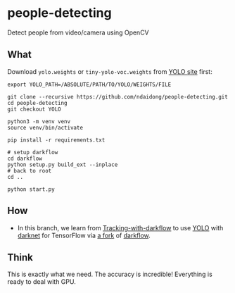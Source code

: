 # people-detecting
Detect people from video/camera using OpenCV


## What

Download `yolo.weights` or `tiny-yolo-voc.weights` from [YOLO site](https://pjreddie.com/darknet/yolo/) first:



```
export YOLO_PATH=/ABSOLUTE/PATH/TO/YOLO/WEIGHTS/FILE

git clone --recursive https://github.com/ndaidong/people-detecting.git
cd people-detecting
git checkout YOLO

python3 -m venv venv
source venv/bin/activate

pip install -r requirements.txt

# setup darkflow
cd darkflow
python setup.py build_ext --inplace
# back to root
cd ..

python start.py
```

## How

- In this branch, we learn from [Tracking-with-darkflow](https://github.com/bendidi/Tracking-with-darkflow) to use [YOLO](https://pjreddie.com/darknet/yolo/) with [darknet](https://pjreddie.com/darknet/) for TensorFlow via [a fork](https://github.com/bendidi/darkflow) of [darkflow](https://github.com/thtrieu/darkflow).



## Think

This is exactly what we need. The accuracy is incredible! Everything is ready to deal with GPU.
